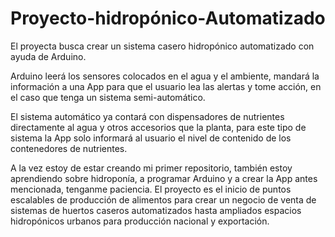 # Proyecto-hidropónico-Automatizado
El proyecta busca crear un sistema casero hidropónico automatizado con ayuda de Arduino.

Arduino leerá los sensores colocados en el agua y el ambiente, mandará la información a una App para que el usuario lea las alertas y tome acción, en el caso que tenga un sistema semi-automático. 

El sistema automático ya contará con dispensadores de nutrientes directamente al agua y otros accesorios que la planta, para este tipo de sistema la App solo informará al usuario el nivel de contenido de los contenedores de nutrientes.

A la vez estoy de estar creando mi primer repositorio, también estoy aprendiendo sobre hidroponía, a programar Arduino y a crear la App antes mencionada, tenganme paciencia. El proyecto es el inicio de puntos escalables de producción de alimentos para crear un negocio de venta de sistemas de huertos caseros automatizados hasta ampliados espacios hidropónicos urbanos para producción nacional y exportación.
